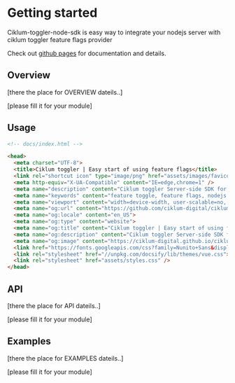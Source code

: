 # Getting started


Ciklum-toggler-node-sdk is easy way to integrate your nodejs server with ciklum toggler feature flags provider 

Check out [github pages]() for documentation and details.

## Overview

[there the place for OVERVIEW dateils..]

[please fill it for your module]

## Usage

```html
<!-- docs/index.html -->

<head>
  <meta charset="UTF-8">
  <title>Ciklum toggler | Easy start of using feature flags</title>
  <link rel="shortcut icon" type="image/png" href="assets/images/favicon.png">
  <meta http-equiv="X-UA-Compatible" content="IE=edge,chrome=1" />
  <meta name="description" content="Ciklum toggler Server-side SDK for Nodejs">
  <meta name="keywords" content="feature toggle, feature flags, nodejs sdk, github">
  <meta name="viewport" content="width=device-width, user-scalable=no, initial-scale=1.0, maximum-scale=1.0, minimum-scale=1.0">
  <meta name="og:url" content="https://github.com/ciklum-digital/ciklum-toggler-node-sdk/">
  <meta name="og:locale" content="en_US">
  <meta name="og:type" content="website">
  <meta name="og:title" content="Ciklum toggler | Easy start of using feature flags">
  <meta name="og:description" content="Ciklum toggler Server-side SDK for Nodejs">
  <meta name="og:image" content="https://ciklum-digital.github.io/ciklum-toggler-node-sdk/assets/images/ciklum-logo.svg">
  <link href="https://fonts.googleapis.com/css?family=Nunito+Sans&display=swap" rel="stylesheet">
  <link rel="stylesheet" href="//unpkg.com/docsify/lib/themes/vue.css">
  <link rel="stylesheet" href="assets/styles.css" />
</head>
```

## API

[there the place for API dateils..]

[please fill it for your module]   


## Examples

[there the place for EXAMPLES dateils..]    

[please fill it for your module]   

